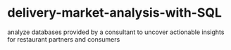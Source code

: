 # delivery-market-analysis-with-SQL
 analyze databases provided by a consultant to uncover actionable insights for restaurant partners and consumers
